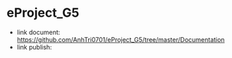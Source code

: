 # eProject_G5

- link document: https://github.com/AnhTri0701/eProject_G5/tree/master/Documentation
- link publish: 
